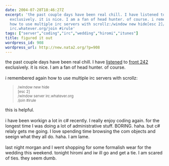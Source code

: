 ```yaml
---
date: 2004-07-28T18:46:27Z
excerpt: 'the past couple days have been real chill. I have listened to front 242
  exclusively. it is nice. I am a fan of head hunter. of course. i remembered again
  how to use multiple irc servers with scrollz:/window new hide[esc 2]/window server
  irc.whatever.org/join #irule'
tags: ["server","coding","irc","wedding","hiromi","itunes"]
title: figured it out
wordpress_id: 908
wordpress_url: http://new.nata2.org/?p=908
---
```


the past couple days have been real chill. I have <a href="http://dopeman.org/itunes">listened</a> to <a href="http://www.front242.com/splash.htm">front 242</a> exclusively. it is nice. I am a fan of head hunter. of course. <br/><br/>i remembered again how to use multiple irc servers with scrollz:<blockquote><small>/window new hide<br/>[esc 2]<br/>/window server irc.whatever.org<br/>/join #irule</small></blockquote>

this is helpful. <br/><br/>i have been workign a lot in c# recently. I really enjoy coding again. for the longest time I was doing a lot of administrative stuff. BORING. haha. but c# relaly gets me going. I love spending time browsing the com objects and seeign what they all do. haha. I am lame. <br/><br/>last night morgan and I went shopping for some formalish wear for the wedding this weekend. tonight hiromi and iw ill go and get a tie. I am scared of ties. they seem dumb. 
